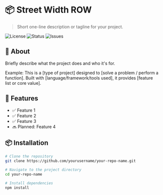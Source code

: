 # 📦 Street Width ROW

> Short one-line description or tagline for your project.

![License](https://img.shields.io/badge/license-MIT-blue.svg)
![Status](https://img.shields.io/badge/status-active-brightgreen)
![Issues](https://img.shields.io/github/issues/yourusername/your-repo-name)

## 📖 About

Briefly describe what the project does and who it's for.

Example:
This is a [type of project] designed to [solve a problem / perform a function]. Built with [language/framework/tools used], it provides [feature list or core value].

## 🚀 Features

- ✅ Feature 1
- ✅ Feature 2
- ✅ Feature 3
- 🔜 Planned: Feature 4

## 📦 Installation

```bash
# Clone the repository
git clone https://github.com/yourusername/your-repo-name.git

# Navigate to the project directory
cd your-repo-name

# Install dependencies
npm install

